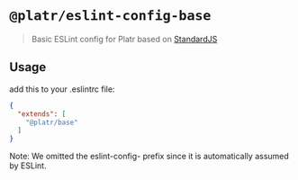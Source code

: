 # `@platr/eslint-config-base`

> Basic ESLint config for Platr based on [StandardJS](https://standardjs.com/)

## Usage

add this to your .eslintrc file:

```json
{
  "extends": [
    "@platr/base"
  ]
}
```
Note: We omitted the eslint-config- prefix since it is automatically assumed by ESLint.
